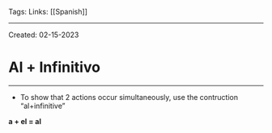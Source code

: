 Tags:
Links: [[Spanish]]

---
Created: 02-15-2023
# Al + Infinitivo
---
- To show that 2 actions occur simultaneously, use the contruction “al+infinitive”

**a + el = al**
